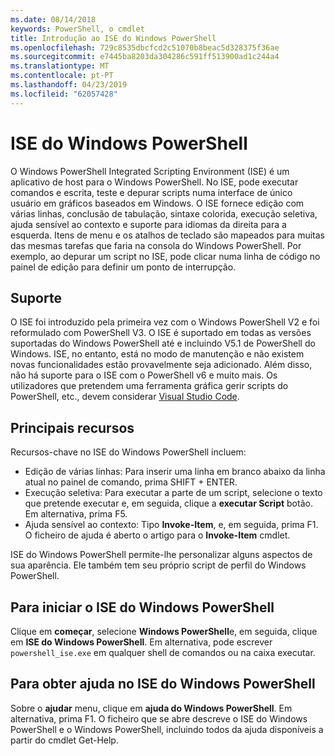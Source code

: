 ```yaml
---
ms.date: 08/14/2018
keywords: PowerShell, o cmdlet
title: Introdução ao ISE do Windows PowerShell
ms.openlocfilehash: 729c8535dbcfcd2c51070b8beac5d328375f36ae
ms.sourcegitcommit: e7445ba8203da304286c591ff513900ad1c244a4
ms.translationtype: MT
ms.contentlocale: pt-PT
ms.lasthandoff: 04/23/2019
ms.locfileid: "62057428"
---
```

# <a name="the-windows-powershell-ise"></a>ISE do Windows PowerShell

O Windows PowerShell Integrated Scripting Environment (ISE) é um aplicativo de host para o Windows PowerShell. No ISE, pode executar comandos e escrita, teste e depurar scripts numa interface de único usuário em gráficos baseados em Windows. O ISE fornece edição com várias linhas, conclusão de tabulação, sintaxe colorida, execução seletiva, ajuda sensível ao contexto e suporte para idiomas da direita para a esquerda. Itens de menu e os atalhos de teclado são mapeados para muitas das mesmas tarefas que faria na consola do Windows PowerShell. Por exemplo, ao depurar um script no ISE, pode clicar numa linha de código no painel de edição para definir um ponto de interrupção.

## <a name="support"></a>Suporte

O ISE foi introduzido pela primeira vez com o Windows PowerShell V2 e foi reformulado com PowerShell V3. O ISE é suportado em todas as versões suportadas do Windows PowerShell até e incluindo V5.1 de PowerShell do Windows. ISE, no entanto, está no modo de manutenção e não existem novas funcionalidades estão provavelmente seja adicionado.
Além disso, não há suporte para o ISE com o PowerShell v6 e muito mais. Os utilizadores que pretendem uma ferramenta gráfica gerir scripts do PowerShell, etc., devem considerar [Visual Studio Code](https://code.visualstudio.com/).

## <a name="key-features"></a>Principais recursos

Recursos-chave no ISE do Windows PowerShell incluem:

- Edição de várias linhas: Para inserir uma linha em branco abaixo da linha atual no painel de comando, prima SHIFT + ENTER.
- Execução seletiva: Para executar a parte de um script, selecione o texto que pretende executar e, em seguida, clique a **executar Script** botão. Em alternativa, prima F5.
- Ajuda sensível ao contexto: Tipo **Invoke-Item**, e, em seguida, prima F1. O ficheiro de ajuda é aberto o artigo para o **Invoke-Item** cmdlet.

ISE do Windows PowerShell permite-lhe personalizar alguns aspectos de sua aparência. Ele também tem seu próprio script de perfil do Windows PowerShell.

## <a name="to-start-the-windows-powershell-ise"></a>Para iniciar o ISE do Windows PowerShell

Clique em **começar**, selecione **Windows PowerShell**e, em seguida, clique em **ISE do Windows PowerShell**.
Em alternativa, pode escrever `powershell_ise.exe` em qualquer shell de comandos ou na caixa executar.

## <a name="to-get-help-in-the-windows-powershell-ise"></a>Para obter ajuda no ISE do Windows PowerShell

Sobre o **ajudar** menu, clique em **ajuda do Windows PowerShell**. Em alternativa, prima F1. O ficheiro que se abre descreve o ISE do Windows PowerShell e o Windows PowerShell, incluindo todos da ajuda disponíveis a partir do cmdlet Get-Help.

